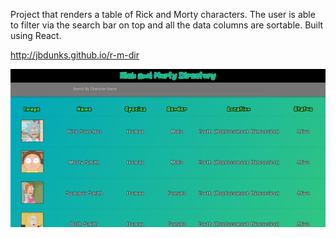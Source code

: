 Project that renders a table of Rick and Morty characters. The user is able to filter via the search bar on top and all the data columns are sortable.
Built using React.

http://jbdunks.github.io/r-m-dir

![alt text](public/rmd.png "Rick and Morty Dir")
